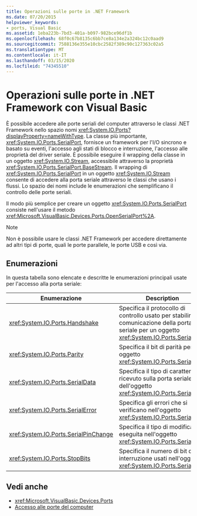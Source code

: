 ```yaml
---
title: Operazioni sulle porte in .NET Framework
ms.date: 07/20/2015
helpviewer_keywords:
- ports, Visual Basic
ms.assetid: 1eba223b-7bd3-401a-b097-982bce96df1b
ms.openlocfilehash: 68f0c67b8135c6bb7ce8a134e2a324bc12c0aad9
ms.sourcegitcommit: 7588136e355e10cbc2582f389c90c127363c02a5
ms.translationtype: MT
ms.contentlocale: it-IT
ms.lasthandoff: 03/15/2020
ms.locfileid: "74345510"
---
```

# <a name="port-operations-in-the-net-framework-with-visual-basic"></a>Operazioni sulle porte in .NET Framework con Visual Basic

È possibile accedere alle porte seriali del computer attraverso le classi .NET Framework nello spazio nomi <xref:System.IO.Ports?displayProperty=nameWithType>. La classe più importante, <xref:System.IO.Ports.SerialPort>, fornisce un framework per l'I/O sincrono e basato su eventi, l'accesso agli stati di blocco e interruzione, l'accesso alle proprietà del driver seriale. È possibile eseguire il wrapping della classe in un oggetto <xref:System.IO.Stream>, accessibile attraverso la proprietà <xref:System.IO.Ports.SerialPort.BaseStream>. Il wrapping di <xref:System.IO.Ports.SerialPort> in un oggetto <xref:System.IO.Stream> consente di accedere alla porta seriale attraverso le classi che usano i flussi. Lo spazio dei nomi include le enumerazioni che semplificano il controllo delle porte seriali.

Il modo più semplice per creare un oggetto <xref:System.IO.Ports.SerialPort> consiste nell'usare il metodo <xref:Microsoft.VisualBasic.Devices.Ports.OpenSerialPort%2A>.

> [!NOTE]
> Non è possibile usare le classi .NET Framework per accedere direttamente ad altri tipi di porte, quali le porte parallele, le porte USB e così via.

## <a name="enumerations"></a>Enumerazioni

In questa tabella sono elencate e descritte le enumerazioni principali usate per l'accesso alla porta seriale:

|Enumerazione|Description|
|---|---|
|<xref:System.IO.Ports.Handshake>|Specifica il protocollo di controllo usato per stabilire la comunicazione della porta seriale per un oggetto <xref:System.IO.Ports.SerialPort>.|
|<xref:System.IO.Ports.Parity>|Specifica il bit di parità per un oggetto <xref:System.IO.Ports.SerialPort>.|
|<xref:System.IO.Ports.SerialData>|Specifica il tipo di carattere ricevuto sulla porta seriale dell'oggetto <xref:System.IO.Ports.SerialPort>.|
|<xref:System.IO.Ports.SerialError>|Specifica gli errori che si verificano nell'oggetto <xref:System.IO.Ports.SerialPort>.|
|<xref:System.IO.Ports.SerialPinChange>|Specifica il tipo di modifica eseguita nell'oggetto <xref:System.IO.Ports.SerialPort>.|
|<xref:System.IO.Ports.StopBits>|Specifica il numero di bit di interruzione usati nell'oggetto <xref:System.IO.Ports.SerialPort>.|

## <a name="see-also"></a>Vedi anche

- <xref:Microsoft.VisualBasic.Devices.Ports>
- [Accesso alle porte del computer](../../../../visual-basic/developing-apps/programming/computer-resources/accessing-the-computer-s-ports.md)
